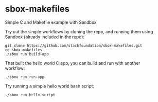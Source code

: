 # sbox-makefiles
Simple C and Makefile example with Sandbox

Try out the simple workflows by cloning the repo, and running them using Sandbox (already included in the repo):
```
git clone https://github.com/stackfoundation/sbox-makefiles.git
cd sbox-makefiles
./sbox run build-app
```

That built the hello world C app, you can build and run with another workflow:
```
./sbox run run-app
```

Try running a simple hello world bash script:
```
./sbox run hello-script
```
